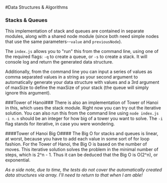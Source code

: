 #Data Structures & Algorithms
### Stacks & Queues

This implementation of stack and queues are contained in separate modules, along with a shared node module (since both need simple nodes that use the same parameters--```value``` and ```previousNode```).

The ```index.js``` allows you to "run" this from the command line, using one of the required flags: ```-q``` to create a queue, or ```-s``` to create a stack. It will console log and return the generated data structure.

Additionally, from the command line you can input a series of values as comma separated values in a string as your second argument to automatically generate your data structure with values and a 3rd argument of maxSize to define the maxSize of your stack (the queue will simply ignore this argument).

###Tower of Hanoi###
There is also an implementation of Tower of Hanoi in this, which uses the stack module. Right now you can try out the iterative solution. You can also run this from the command line using ```node index.js -i n```. ```n``` should be an integer for how big of a tower you want to solve. The ```-i``` flag stands for iterative, in case you were wondering.

####Tower of Hanoi Big O####
The Big O for stacks and queues is linear, at worst, because you have to add each value in some sort of for loop fashion. For the Tower of Hanoi, the Big O is based on the number of moves. This iterative solution solves the problem in the minimal number of steps, which is 2^n - 1. Thus it can be deduced that the Big O is O(2^n), or exponential.

_As a side note, due to time, the tests do not cover the automatically created data structures via array. I'll need to return to that when I am able!_
